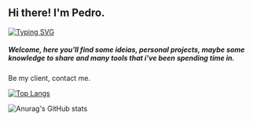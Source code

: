 ## Hi there! I'm Pedro.
[![Typing SVG](https://readme-typing-svg.demolab.com?font=Montserrat&weight=100&size=26&duration=4200&pause=420&color=F7B771&width=435&lines=Creative+Developer+;New+Media+Artist)](https://git.io/typing-svg)
##### Welcome, here you'll find some ideias, personal projects, maybe some knowledge to share and many tools that i've been spending time in.
Be my client, contact me.

<!--
- 🔭 I’m currently working on ...
- 🌱 I’m currently learning ...
- 👯 I’m looking to collaborate on ...
- 🤔 I’m looking for help with ...
- 💬 Ask me about ...
- 📫 How to reach me: ...
- 😄 Pronouns: ...
- ⚡ Fun fact: ... 
-->

[![Top Langs](https://github-readme-stats.vercel.app/api/top-langs/?username=rochasdemarte&layout=compact)](https://github.com/rochasdemarte)

![Anurag's GitHub stats](https://github-readme-stats.vercel.app/api?username=rochasdemarte&theme=dark&show_icons=true&count_private=true)
